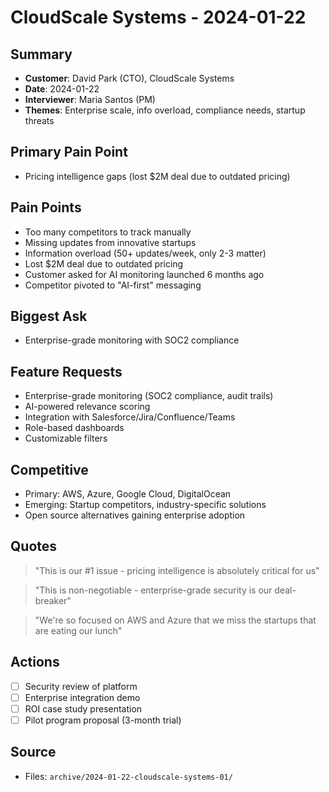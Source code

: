 # CloudScale Systems - 2024-01-22

## Summary
- **Customer**: David Park (CTO), CloudScale Systems
- **Date**: 2024-01-22
- **Interviewer**: Maria Santos (PM)
- **Themes**: Enterprise scale, info overload, compliance needs, startup threats

## Primary Pain Point
- Pricing intelligence gaps (lost $2M deal due to outdated pricing)

## Pain Points
- Too many competitors to track manually
- Missing updates from innovative startups
- Information overload (50+ updates/week, only 2-3 matter)
- Lost $2M deal due to outdated pricing
- Customer asked for AI monitoring launched 6 months ago
- Competitor pivoted to "AI-first" messaging

## Biggest Ask
- Enterprise-grade monitoring with SOC2 compliance

## Feature Requests
- Enterprise-grade monitoring (SOC2 compliance, audit trails)
- AI-powered relevance scoring
- Integration with Salesforce/Jira/Confluence/Teams
- Role-based dashboards
- Customizable filters

## Competitive
- Primary: AWS, Azure, Google Cloud, DigitalOcean
- Emerging: Startup competitors, industry-specific solutions
- Open source alternatives gaining enterprise adoption

## Quotes
> "This is our #1 issue - pricing intelligence is absolutely critical for us"

> "This is non-negotiable - enterprise-grade security is our deal-breaker"

> "We're so focused on AWS and Azure that we miss the startups that are eating our lunch"

## Actions
- [ ] Security review of platform
- [ ] Enterprise integration demo
- [ ] ROI case study presentation
- [ ] Pilot program proposal (3-month trial)

## Source
- Files: `archive/2024-01-22-cloudscale-systems-01/`
